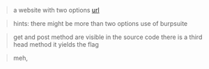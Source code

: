 
> a website with two options
> [url](http://mercury.picoctf.net:28916/index.php?)

> hints: there might be more than two options
		 use of burpsuite

> get and post method are visible in the source code
> there is a third head method
> it yields the flag

> meh,		 
